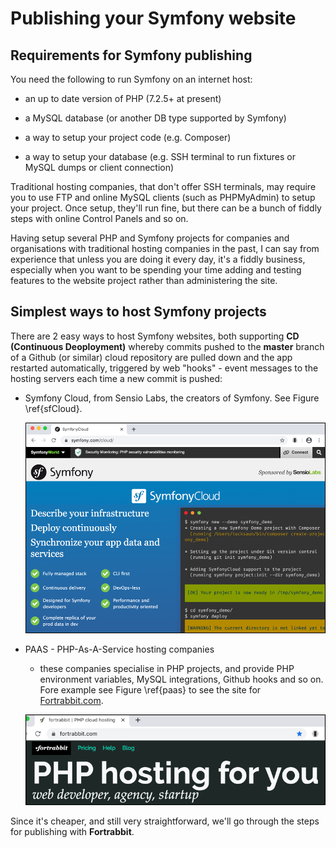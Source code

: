 
# Publishing your Symfony website


## Requirements for Symfony publishing

You need the following to run Symfony on an internet host:

- an up to date version of PHP (7.2.5+ at present)

- a MySQL database (or another DB type supported by Symfony)

- a way to setup your project code (e.g. Composer)

- a way to setup your database (e.g. SSH terminal to run fixtures or MySQL dumps or client connection)

Traditional hosting companies, that don't offer SSH terminals, may require you to use FTP and online MySQL clients (such as PHPMyAdmin) to setup your project. Once setup, they'll run fine, but there can be a bunch of fiddly steps with online Control Panels and so on. 

Having setup several PHP and Symfony projects for companies and organisations with traditional hosting companies in the past, I can say from experience that unless you are doing it every day, it's a fiddly business, especially when you want to be spending your time adding and testing features to the website project rather than administering the site.

## Simplest ways to host Symfony projects

There are 2 easy ways to host Symfony websites, both supporting **CD (Continuous Deoployment)** whereby commits pushed to the **master** branch of a Github (or similar) cloud repository are pulled down and the app restarted automatically, triggered by web "hooks" - event messages to the hosting servers each time a new commit is pushed:

- Symfony Cloud, from Sensio Labs, the creators of Symfony. See Figure \ref{sfCloud}.

    ![Symfony Cloud - from the creators of Symfony.\label{sfCloud}](./03_figures/part11/1_cloud.png)

- PAAS - PHP-As-A-Service hosting companies

    - these companies specialise in PHP projects, and provide PHP environment variables, MySQL integrations, Github hooks and so on. Fore example see Figure \ref{paas} to see the site for [Fortrabbit.com](Fortrabbit.com).

    ![Fortrabbit.com - PHP-As-A-Service hosting.\label{paas}](./03_figures/part11/2_fortrabbit.png)


Since it's cheaper, and still very straightforward, we'll go through the steps for publishing with **Fortrabbit**.
